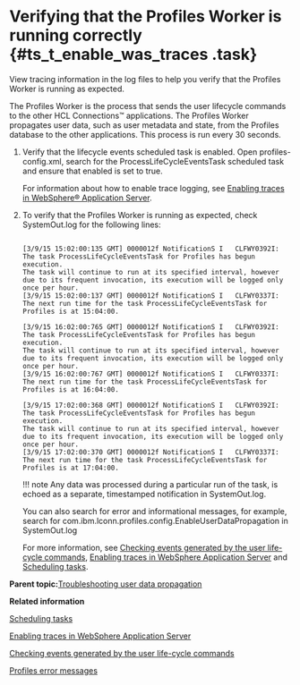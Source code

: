 # Verifying that the Profiles Worker is running correctly {#ts_t_enable_was_traces .task}

View tracing information in the log files to help you verify that the Profiles Worker is running as expected.

The Profiles Worker is the process that sends the user lifecycle commands to the other HCL Connections™ applications. The Profiles Worker propagates user data, such as user metadata and state, from the Profiles database to the other applications. This process is run every 30 seconds.

1.  Verify that the lifecycle events scheduled task is enabled. Open profiles-config.xml, search for the ProcessLifeCycleEventsTask scheduled task and ensure that enabled is set to true.

    For information about how to enable trace logging, see [Enabling traces in WebSphere® Application Server](ts_t_enable_was_traces.md).

2.  To verify that the Profiles Worker is running as expected, check SystemOut.log for the following lines:

    ```
    
    [3/9/15 15:02:00:135 GMT] 0000012f NotificationS I   CLFWY0392I: The task ProcessLifeCycleEventsTask for Profiles has begun execution.  
    The task will continue to run at its specified interval, however due to its frequent invocation, its execution will be logged only once per hour.
    [3/9/15 15:02:00:137 GMT] 0000012f NotificationS I   CLFWY0337I: The next run time for the task ProcessLifeCycleEventsTask for Profiles is at 15:04:00.
    
    [3/9/15 16:02:00:765 GMT] 0000012f NotificationS I   CLFWY0392I: The task ProcessLifeCycleEventsTask for Profiles has begun execution.  
    The task will continue to run at its specified interval, however due to its frequent invocation, its execution will be logged only once per hour.
    [3/9/15 16:02:00:767 GMT] 0000012f NotificationS I   CLFWY0337I: The next run time for the task ProcessLifeCycleEventsTask for Profiles is at 16:04:00.
    
    [3/9/15 17:02:00:368 GMT] 0000012f NotificationS I   CLFWY0392I: The task ProcessLifeCycleEventsTask for Profiles has begun execution.  
    The task will continue to run at its specified interval, however due to its frequent invocation, its execution will be logged only once per hour.
    [3/9/15 17:02:00:370 GMT] 0000012f NotificationS I   CLFWY0337I: The next run time for the task ProcessLifeCycleEventsTask for Profiles is at 17:04:00.
    ```

    !!! note
    Any data was processed during a particular run of the task, is echoed as a separate, timestamped notification in SystemOut.log.

    You can also search for error and informational messages, for example, search for com.ibm.lconn.profiles.config.EnableUserDataPropagation in SystemOut.log

    For more information, see [Checking events generated by the user life-cycle commands](ts_t_check_commands.md), [Enabling traces in WebSphere Application Server](ts_t_enable_was_traces.md) and [Scheduling tasks](../admin/c_admin_common_was_scheduler.md).


**Parent topic:**[Troubleshooting user data propagation](../troubleshoot/ts_c_troubleshoot_user_lifecycle.md)

**Related information**  


[Scheduling tasks](../admin/c_admin_common_was_scheduler.md)

[Enabling traces in WebSphere Application Server](../troubleshoot/ts_t_enable_was_traces.md)

[Checking events generated by the user life-cycle commands](../troubleshoot/ts_t_check_commands.md)

[Profiles error messages](../troubleshoot/r_error_codes_profiles.md)

